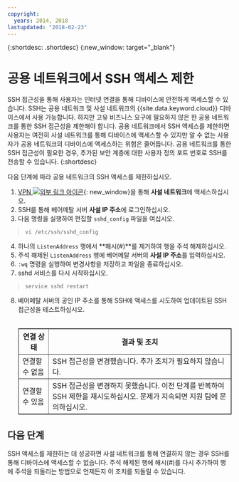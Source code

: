 ```yaml
---
copyright:
  years: 2014, 2018
lastupdated: "2018-02-23"
---
```


{:shortdesc: .shortdesc}
{:new_window: target="_blank"}

# 공용 네트워크에서 SSH 액세스 제한

SSH 접근성을 통해 사용자는 인터넷 연결을 통해 디바이스에 안전하게 액세스할 수 있습니다. SSH는 공용 네트워크 및 사설 네트워크의 {{site.data.keyword.cloud}} 디바이스에서 사용 가능합니다. 하지만 고유 비즈니스 요구에 필요하지 않은 한 공용 네트워크를 통한 SSH 접근성을 제한해야 합니다. 공용 네트워크에서 SSH 액세스를 제한하면 사용자는 여전히 사설 네트워크를 통해 디바이스에 액세스할 수 있지만 알 수 없는 사용자가 공용 네트워크의 디바이스에 액세스하는 위험은 줄어듭니다. 공용 네트워크를 통한 SSH 접근성이 필요한 경우, 추가된 보안 계층에 대한 사용자 정의 포트 번호로 SSH를 전송할 수 있습니다.
{:shortdesc}

다음 단계에 따라 공용 네트워크의 SSH 액세스를 제한하십시오.
1. [VPN ![외부 링크 아이콘](../../icons/launch-glyph.svg "외부 링크 아이콘")](http://www.softlayer.com/vpn-access){: new_window}을 통해 **사설 네트워크**에 액세스하십시오.
2. SSH를 통해 베어메탈 서버 **사설 IP 주소**에 로그인하십시오.
3. 다음 명령을 실행하여 편집할 `sshd_config` 파일을 여십시오.
  > `vi /etc/ssh/sshd_config`
4. 하나의 `ListenAddress` 행에서 **해시(#)**를 제거하여 행을 주석 해제하십시오.
5. 주석 해제된 `ListenAddress` 행에 베어메탈 서버의 **사설 IP 주소**를 입력하십시오.
6. `:wq` 명령을 실행하여 변경사항을 저장하고 파일을 종료하십시오.
7. sshd 서비스를 다시 시작하십시오.
  > `service sshd restart`
8. 베어메탈 서버의 공인 IP 주소를 통해 SSH에 액세스를 시도하여 업데이트된 SSH 접근성을 테스트하십시오.<br><br><table border="1"><tr><th>연결 상태</th><th>결과 및 조치</th></tr><tr><td>연결할 수 없음</td><td>SSH 접근성을 변경했습니다. 추가 조치가 필요하지 않습니다.</td></tr><tr><td>연결할 수 있음</td><td>SSH 접근성을 변경하지 못했습니다. 이전 단계를 반복하여 SSH 제한을 재시도하십시오. 문제가 지속되면 지원 팀에 문의하십시오.</td></tr></table>

## 다음 단계

SSH 액세스를 제한하는 데 성공하면 사설 네트워크를 통해 연결하지 않는 경우 SSH를 통해 디바이스에 액세스할 수 없습니다. 주석 해제된 행에 해시(#)를 다시 추가하여 행에 주석을 되돌리는 방법으로 언제든지 이 조치를 되돌릴 수 있습니다.
